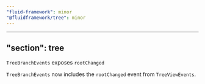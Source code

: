 ```yaml
---
"fluid-framework": minor
"@fluidframework/tree": minor
---
```

---
"section": tree
---

`TreeBranchEvents` exposes `rootChanged`

`TreeBranchEvents` now includes the `rootChanged` event from `TreeViewEvents`.
